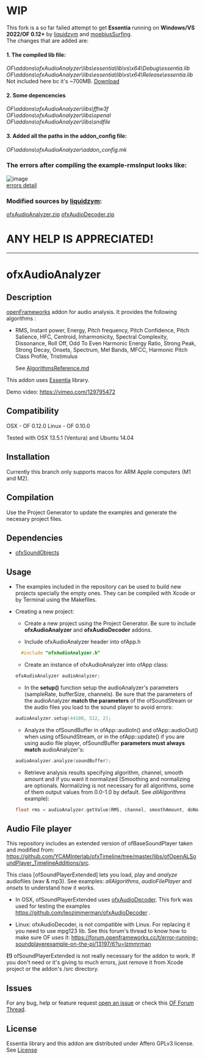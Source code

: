 # WIP

This fork is a so far failed attempt to get **Essentia** running on **Windows/VS 2022/OF 0.12+** by [liquidzym](https://github.com/liquidzym) and [moebiusSurfing](https://github.com/moebiussurfing).  
The changes that are added are:  
#### 1. The compiled lib file:
_OF\addons\ofxAudioAnalyzer\libs\essentia\lib\vs\x64\Debug\essentia.lib_  
_OF\addons\ofxAudioAnalyzer\libs\essentia\lib\vs\x64\Release\essentia.lib_  
Not included here bc it's ~700MB. [Download](https://mega.nz/file/kO93VZ6L#3CQ0rnHdDkhFka0zK42XU5LpUuKH6177ADCpbV5Rj2w)

#### 2. Some depencencies
_OF\addons\ofxAudioAnalyzer\libs\fftw3f_  
_OF\addons\ofxAudioAnalyzer\libs\openal_  
_OF\addons\ofxAudioAnalyzer\libs\sndfile_  

#### 3. Added all the paths in the **addon_config** file:
_OF\addons\ofxAudioAnalyzer\addon_config.mk_  

### The errors after compiling the **example-rmsInput** looks like: 
![image](https://github.com/moebiussurfing/ofxAudioAnalyzer/assets/2106149/f2a3d679-5924-42c0-a11a-fc6769a32537)  
[errors detail](https://mega.nz/file/1PtjBY7K#7jyQVxniBTBBLhsf6BJxhUCXWc8l84YaAAAAAAAAAAA)  

### Modified sources by [liquidzym](https://github.com/liquidzym):  
[ofxAudioAnalyzer.zip](https://mega.nz/file/1H0x2JoI#I3rceM5trVZIjbEatwduhjW5THd7Rfgo_zakAZ1DS8c)
[ofxAudioDecoder.zip](https://mega.nz/file/FeVwgDRQ#Y_M0GuF8tkUDFRzV9NRHPMma6suBXrwE-dnLWw53b7g)

# ANY HELP IS APPRECIATED!  


-----


# ofxAudioAnalyzer

## Description

[openFrameworks](http://openframeworks.cc/) addon for audio analysis. It provides the following algorithms :
* RMS, Instant power, Energy, Pitch frequency, Pitch Confidence, Pitch Salience, HFC, Centroid, Inharmonicity, Spectral Complexity, Dissonance, Roll Off, Odd To Even Harmonic Energy Ratio, Strong Peak, Strong Decay,  Onsets, Spectrum, Mel Bands, MFCC, Harmonic Pitch Class Profile, Tristimulus

  See [AlgorithmsReference.md](AlgorithmsReference.md)

This addon uses [Essentia](http://essentia.upf.edu/) library.

Demo video: https://vimeo.com/129795472


## Compatibility

  OSX  - OF 0.12.0 
  Linux - OF 0.10.0 

  Tested with OSX 13.5.1 (Ventura) and Ubuntu 14.04
  
## Installation

Currently this branch only supports macos for ARM Apple computers (M1 and M2).


## Compilation

Use the Project Generator to update the examples and generate the necesary project files.


## Dependencies

* [ofxSoundObjects](https://github.com/roymacdonald/ofxSoundObjects/)


## Usage

* The examples included in the repository can be used to build new projects specially the empty ones. They can be compiled with Xcode or by Terminal using the Makefiles.

* Creating a new project:

  - Create a new project using the Project Generator. Be sure to include **ofxAudioAnalyzer** and **ofxAudioDecoder** addons.

  - Include ofxAudioAnalyzer header into ofApp.h
  ```cpp
    #include "ofxAudioAnalyzer.h"
  ```
  - Create an instance of ofxAudioAnalyzer into ofApp class:
  ```cpp
  ofxAudioAnalyzer audioAnalyzer;
  ```
  - In the **setup()** function setup the audioAnalyzer's parameters (sampleRate, bufferSize, channels). Be sure that the parameters of the audioAnalyzer **match the parameters** of the ofSoundStream or the audio files you load to the sound player to avoid errors:
  ```cpp
  audioAnalyzer.setup(44100, 512, 2);
  ```
  - Analyze the ofSoundBuffer in ofApp::audioIn() and ofApp::audioOut() when using ofSoundStream, or in the ofApp::update() if you are using audio file player, ofSoundBuffer **parameters must always match** audioAnalyzer's:
  ```cpp
  audioAnalyzer.analyze(soundBuffer);
  ```

  - Retrieve analysis results specifying algorithm, channel, smooth amount and if you want it normalized (Smoothing and normalizing are optionals. Normalizing is not necessary for all algorithms, some of them output values from 0.0-1.0 by default. See *allAlgorithms* example):
  ```cpp
  float rms = audioAnalyzer.getValue(RMS, channel, smoothAmount, doNormalize);
  ```

## Audio File player

  This repository includes an extended version of ofBaseSoundPlayer taken and modified from: https://github.com/YCAMInterlab/ofxTimeline/tree/master/libs/ofOpenALSoundPlayer_TimelineAdditions/src.

  This class [ofSoundPlayerExtended] lets you load, play and *analyze* audiofiles (wav & mp3). See examples: *allAlgorithms*, *audioFilePlayer* and *onsets* to understand how it works.

  - In OSX, ofSoundPlayerExtended uses [ofxAudioDecoder](https://github.com/kylemcdonald/ofxAudioDecoder).  This fork was used for testing the examples https://github.com/leozimmerman/ofxAudioDecoder .

  - Linux: ofxAudioDecoder, is not compatible with Linux. For replacing it you need to use mpg123 lib. See this forum's thread to know how to make sure OF uses it: https://forum.openframeworks.cc/t/error-running-soundplayerexample-on-the-pi/13197/6?u=lzmmrman

**(!)** ofSoundPlayerExtended is not really necessary for the addon to work. If you don't need or it's giving to much errors, just remove it from Xcode project or the addon's /src directory.


## Issues
For any bug, help or feature request [open an  issue](https://github.com/leozimmerman/ofxAudioAnalyzer/issues)
or check this [OF Forum Thread](https://forum.openframeworks.cc/t/ofxaudioanalyzer-update/24712).

## License
Essentia library and this addon are distributed under  Affero GPLv3 license. See [License](LICENSE)
